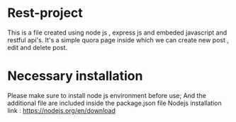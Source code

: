 # Rest-project
This is a file created using node js , express js and embeded javascript and restful api's.
It's a simple quora page inside which we can create new post , edit and delete post.

# Necessary installation
Please make sure to install node js environment before use;
And the additional file are included inside the package.json file
Nodejs installation link : https://nodejs.org/en/download
